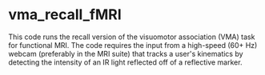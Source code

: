 # vma_recall_fMRI

This code runs the recall version of the visuomotor association (VMA) task for functional MRI. The 
code requires the input from a high-speed (60+ Hz) webcam (preferably in the MRI suite) that tracks a 
user's kinematics by detecting the intensity of an IR light reflected off of a reflective marker.
